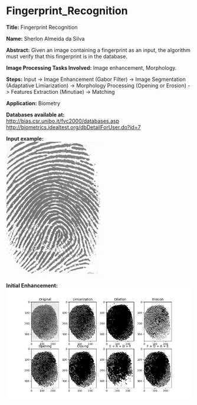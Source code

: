 # Fingerprint_Recognition

**Title:** Fingerprint Recognition <br>

**Name:** Sherlon Almeida da Silva <br>

**Abstract:** Given an image containing a fingerprint as an input, the algorithm must verify that this fingerprint is in the database. <br>

**Image Processing Tasks Involved:** Image enhancement, Morphology. <br>

**Steps:** Input -> Image Enhancement (Gabor Filter) -> Image Segmentation (Adaptative Limiarization) -> Morphology Processing (Opening or Erosion) -> Features Extraction (Minutiae) -> Matching

**Application:** Biometry <br>

**Databases available at:** <br>
http://bias.csr.unibo.it/fvc2000/databases.asp <br>
http://biometrics.idealtest.org/dbDetailForUser.do?id=7 <br>

**Input example:** <br>
![image text](https://github.com/SherlonAlmeida/Fingerprint_Recognition/blob/master/01_example.jpg) <br>

**Initial Enhancement:**<br>
![image text](https://github.com/SherlonAlmeida/Fingerprint_Recognition/blob/master/02_Initial_Enhancement.png) <br>
